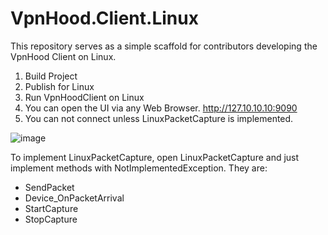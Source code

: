 # VpnHood.Client.Linux
This repository serves as a simple scaffold for contributors developing the VpnHood Client on Linux.

1) Build Project
1) Publish for Linux
1) Run VpnHoodClient on Linux
1) You can open the UI via any Web Browser. http://127.10.10.10:9090
1) You can not connect unless LinuxPacketCapture is implemented.

![image](https://github.com/vpnhood/VpnHood.Client.Linux/assets/72891124/ef7c6613-215c-465e-b679-c6d8d619243e)

To implement LinuxPacketCapture, open LinuxPacketCapture and just implement methods with NotImplementedException. They are:
* SendPacket
* Device_OnPacketArrival
* StartCapture
* StopCapture

